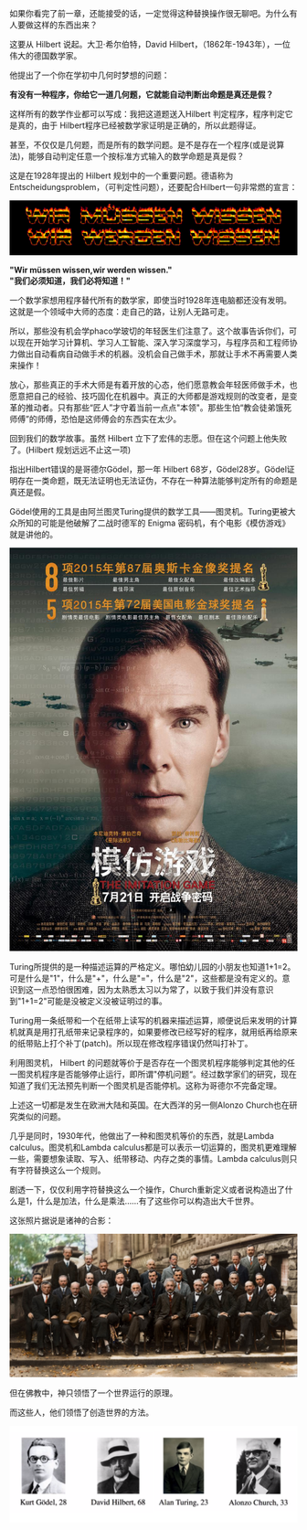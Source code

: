 <!--
.. title: 面向眼科医生的λ演算入门教程(2)
.. slug: mian-xiang-yan-ke-yi-sheng-de-lyan-suan-ru-men-jiao-cheng-2
.. date: 2017-12-19 00:32:08 UTC+08:00
.. tags: lambda, 教程, 现代眼科医生知识扩展包
.. category: tutorial
.. link:
.. description:
.. type: text
-->
如果你看完了前一章，还能接受的话，一定觉得这种替换操作很无聊吧。为什么有人要做这样的东西出来？

这要从 Hilbert 说起。大卫·希尔伯特，David Hilbert，（1862年-1943年），一位伟大的德国数学家。

他提出了一个你在学初中几何时梦想的问题：

**有没有一种程序，你给它一道几何题，它就能自动判断出命题是真还是假？**
<!-- TEASER_END -->

这样所有的数学作业都可以写成：我把这道题送入Hilbert 判定程序，程序判定它是真的，由于 Hilbert程序已经被数学家证明是正确的，所以此题得证。

甚至，不仅仅是几何题，而是所有的数学问题。是不是存在一个程序\(或是说算法\)，能够自动判定任意一个按标准方式输入的数学命题是真是假？

这是在1928年提出的 Hilbert 规划中的一个重要问题。德语称为Entscheidungsproblem，（可判定性问题），还要配合Hilbert一句非常燃的宣言：

![](/images/6.png)

**"Wir müssen wissen,wir werden wissen."  
"我们必须知道，我们必将知道！"**

一个数学家想用程序替代所有的数学家，即使当时1928年连电脑都还没有发明。这就是一个领域中大师的态度：走自己的路，让别人无路可走。

所以，那些没有机会学phaco学玻切的年轻医生们注意了。这个故事告诉你们，可以现在开始学习计算机、学习人工智能、深入学习深度学习，与程序员和工程师协力做出自动看病自动做手术的机器。没机会自己做手术，那就让手术不再需要人类来操作！

放心，那些真正的手术大师是有着开放的心态，他们愿意教会年轻医师做手术，也愿意把自己的经验、技巧固化在机器中。真正的大师都是游戏规则的改变者，是变革的推动者。只有那些“匠人”才守着当前一点点"本领"。那些生怕“教会徒弟饿死师傅”的师傅，恐怕是这师傅会的东西实在太少。

回到我们的数学故事。虽然 Hilbert 立下了宏伟的志愿。但在这个问题上他失败了。\(Hilbert 规划远远不止这一项\)

指出Hilbert错误的是哥德尔Gödel，那一年 Hilbert 68岁，Gödel28岁。Gödel证明存在一类命题，既无法证明也无法证伪，不存在一种算法能够判定所有的命题是真还是假。

Gödel使用的工具是由阿兰图灵Turing提供的数学工具——图灵机。Turing更被大众所知的可能是他破解了二战时德军的 Enigma 密码机，有个电影《模仿游戏》就是讲他的。

![](/images/7.jpg)

Turing所提供的是一种描述运算的严格定义。哪怕幼儿园的小朋友也知道1+1=2。可是什么是"1"，什么是"+"，什么是"="，什么是"2"，这些都是没有定义的。意识到这一点恐怕很困难，因为太熟悉太习以为常了，以致于我们并没有意识到"1+1=2"可能是没被定义没被证明过的事。

Turing用一条纸带和一个在纸带上读写的机器来描述运算，顺便说后来发明的计算机就真是用打孔纸带来记录程序的，如果要修改已经写好的程序，就用纸再给原来的纸带贴上打个补丁\(patch\)。所以现在修改程序错误仍然叫打补丁。

利用图灵机， Hilbert 的问题就等价于是否存在一个图灵机程序能够判定其他的任一图灵机程序是否能够停止运行，即所谓"停机问题“。经过数学家们的研究，现在知道了我们无法预先判断一个图灵机是否能停机。这称为哥德尔不完备定理。

上述这一切都是发生在欧洲大陆和英国。在大西洋的另一侧Alonzo Church也在研究类似的问题。

几乎是同时，1930年代，他做出了一种和图灵机等价的东西，就是Lambda calculus。图灵机和Lambda calculus都是可以表示一切运算的，图灵机更难理解一些，需要想象读取、写入、纸带移动、内存之类的事情。Lambda calculus则只有字符替换这么一个规则。

剧透一下，仅仅利用字符替换这么一个操作，Church重新定义或者说构造出了什么是1，什么是加法，什么是乘法……有了这些你可以构造出大千世界。

这张照片据说是诸神的合影：

![](/images/Gods.jpg)

但在佛教中，神只领悟了一个世界运行的原理。

而这些人，他们领悟了创造世界的方法。

![](/images/gods2.png)
